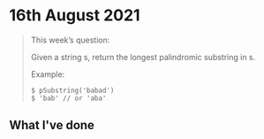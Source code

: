 # 16th August 2021

> This week’s question:
>
> Given a string s, return the longest palindromic substring in s.
>
>Example:
> ```shell
> $ pSubstring('babad')
> $ 'bab' // or 'aba'
> ```

## What I've done

